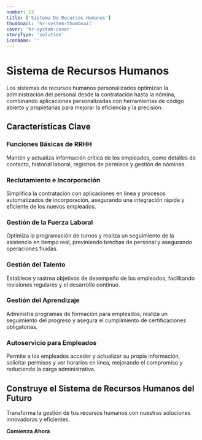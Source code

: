 ```yaml
---
number: 13
title: ['Sistema De Recursos Humanos']
thumbnail: 'hr-system-thumbnail'
cover: 'hr-system-cover'
storyType: 'solution'
iconName: ''
---
```


# Sistema de Recursos Humanos

Los sistemas de recursos humanos personalizados optimizan la administración del personal desde la contratación hasta la nómina, combinando aplicaciones personalizadas con herramientas de código abierto y propietarias para mejorar la eficiencia y la precisión.

## Características Clave

### Funciones Básicas de RRHH

Mantén y actualiza información crítica de los empleados, como detalles de contacto, historial laboral, registros de permisos y gestión de nóminas.

### Reclutamiento e Incorporación

Simplifica la contratación con aplicaciones en línea y procesos automatizados de incorporación, asegurando una integración rápida y eficiente de los nuevos empleados.

### Gestión de la Fuerza Laboral

Optimiza la programación de turnos y realiza un seguimiento de la asistencia en tiempo real, previniendo brechas de personal y asegurando operaciones fluidas.

### Gestión del Talento

Establece y rastrea objetivos de desempeño de los empleados, facilitando revisiones regulares y el desarrollo continuo.

### Gestión del Aprendizaje

Administra programas de formación para empleados, realiza un seguimiento del progreso y asegura el cumplimiento de certificaciones obligatorias.

### Autoservicio para Empleados

Permite a los empleados acceder y actualizar su propia información, solicitar permisos y ver horarios en línea, mejorando el compromiso y reduciendo la carga administrativa.

## Construye el Sistema de Recursos Humanos del Futuro

Transforma la gestión de tus recursos humanos con nuestras soluciones innovadoras y eficientes.

**Comienza Ahora**